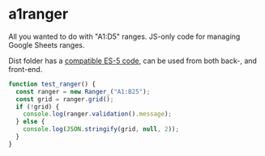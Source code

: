 # a1ranger

All you wanted to do with "A1:D5" ranges. JS-only code for managing Google Sheets ranges.

Dist folder has a [compatible ES-5 code](https://github.com/Max-Makhrov/a1ranger/blob/master/dist/Code.js), can be used from both back-, and front-end.

```javascript
function test_ranger() {
  const ranger = new Ranger_("A1:B25");
  const grid = ranger.grid();
  if (!grid) {
    console.log(ranger.validation().message);
  } else {
    console.log(JSON.stringify(grid, null, 2));
  }
}
```
